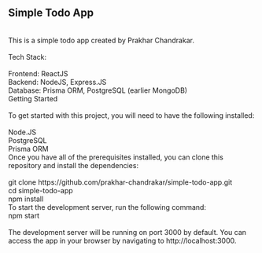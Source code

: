 ## Simple Todo App

<br>
This is a simple todo app created by Prakhar Chandrakar.<br>
<br>
Tech Stack:<br>
<br>
Frontend: ReactJS<br>
Backend: NodeJS, Express.JS<br>
Database: Prisma ORM, PostgreSQL (earlier MongoDB)<br>
Getting Started<br>
<br>
To get started with this project, you will need to have the following installed:<br>
<br>
Node.JS<br>
PostgreSQL<br>
Prisma ORM<br>
Once you have all of the prerequisites installed, you can clone this repository and install the dependencies:<br>
<br>
git clone https://github.com/prakhar-chandrakar/simple-todo-app.git<br>
cd simple-todo-app<br>
npm install<br>
To start the development server, run the following command:<br>
npm start<br>
<br>
The development server will be running on port 3000 by default. You can access the app in your browser by navigating to http://localhost:3000.<br>
